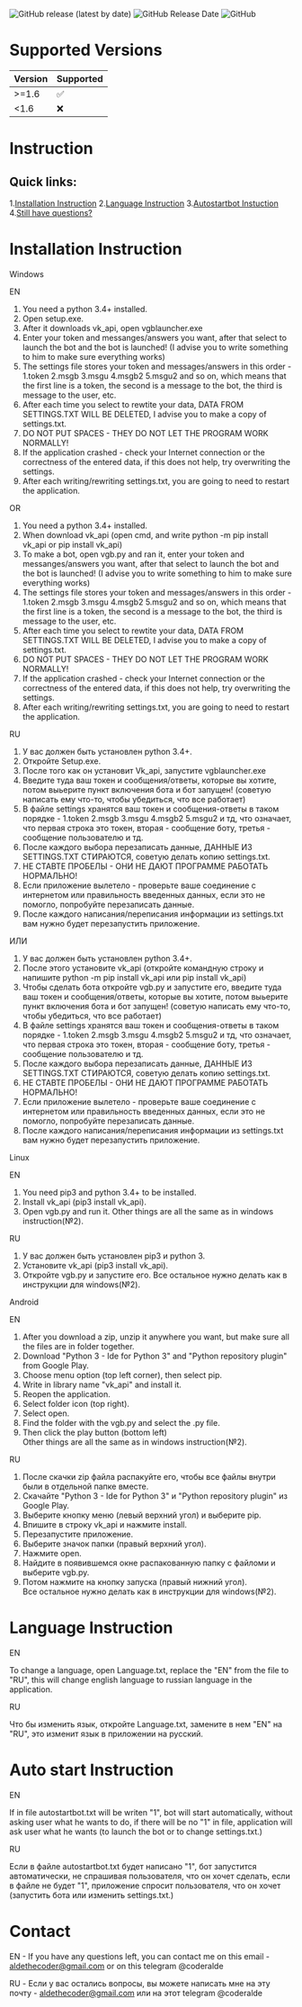 ![GitHub release (latest by date)](https://img.shields.io/github/v/release/alde-the-coder/vkgroupbot?logo=GitHub)
![GitHub Release Date](https://img.shields.io/github/release-date/Alde-the-coder/VkGroupBot?logo=GitHub)
![GitHub](https://img.shields.io/github/license/alde-the-coder/vkgroupbot?logo=GitHub)

# Supported Versions
| Version | Supported          |
| ------- | ------------------ |
| >=1.6   | :white_check_mark: |
| <1.6    | :x:                |



# Instruction
## Quick links:
1.[Installation Instruction](https://github.com/alde-the-coder/VkGroupBot#installation-instruction)
2.[Language Instruction](https://github.com/alde-the-coder/VkGroupBot#language-instruction)
3.[Autostartbot Instuction](https://github.com/alde-the-coder/VkGroupBot#auto-start-instruction)
4.[Still have questions?](https://github.com/alde-the-coder/VkGroupBot#contact)



# Installation Instruction
Windows

EN

1. You need a python 3.4+ installed.
2. Open setup.exe.
3. After it downloads vk_api, open vgblauncher.exe
4. Enter your token and messanges/answers you want, after that select to launch the bot and the bot is launched! (I advise you to write something to him to make sure everything works)
5. The settings file stores your token and messages/answers in this order - 1.token 2.msgb 3.msgu 4.msgb2 5.msgu2 and so on, which means that the first line is a token, the second is a message to the bot, the third is message to the user, etc.
6. After each time you select to rewtite your data, DATA FROM SETTINGS.TXT WILL BE DELETED, I advise you to make a copy of settings.txt.
7. DO NOT PUT SPACES - THEY DO NOT LET THE PROGRAM WORK NORMALLY!
8. If the application crashed - check your Internet connection or the correctness of the entered data, if this does not help, try overwriting the settings.
9. After each writing/rewriting settings.txt, you are going to need to restart the application.

OR

1. You need a python 3.4+ installed.
2. When download vk_api (open cmd, and write python -m pip install vk_api or pip install vk_api)
3. To make a bot, open vgb.py and ran it, enter your token and messanges/answers you want, after that select to launch the bot and the bot is launched! (I advise you to write something to him to make sure everything works)
4. The settings file stores your token and messages/answers in this order - 1.token 2.msgb 3.msgu 4.msgb2 5.msgu2 and so on, which means that the first line is a token, the second is a message to the bot, the third is message to the user, etc.
5. After each time you select to rewtite your data, DATA FROM SETTINGS.TXT WILL BE DELETED, I advise you to make a copy of settings.txt.
6. DO NOT PUT SPACES - THEY DO NOT LET THE PROGRAM WORK NORMALLY!
7. If the application crashed - check your Internet connection or the correctness of the entered data, if this does not help, try overwriting the settings.
8. After each writing/rewriting settings.txt, you are going to need to restart the application.

RU

1. У вас должен быть установлен python 3.4+.
2. Откройте Setup.exe.
3. После того как он установит Vk_api, запустите vgblauncher.exe
4. Введите туда ваш токен и сообщения/ответы, которые вы хотите, потом выьерите пункт включения бота и бот запущен! (советую написать ему что-то, чтобы убедиться, что все работает)
5. В файле settings хранятся ваш токен и сообщения-ответы в таком порядке - 1.token 2.msgb 3.msgu 4.msgb2 5.msgu2 и тд, что означает, что первая строка это токен, вторая - сообщение боту, третья - сообщение пользователю и тд.
6. После каждого выбора перезаписать данные, ДАННЫЕ ИЗ SETTINGS.TXT СТИРАЮТСЯ, советую делать копию settings.txt.
7. НЕ СТАВТЕ ПРОБЕЛЫ - ОНИ НЕ ДАЮТ ПРОГРАММЕ РАБОТАТЬ НОРМАЛЬНО!
8. Если приложение вылетело - проверьте ваше соединение с интернетом или правильность введенных данных, если это не помогло, попробуйте перезаписать данные.
9. После каждого написания/переписания информации из settings.txt вам нужно будет перезапустить приложение.

ИЛИ

1. У вас должен быть установлен python 3.4+.
2. После этого установите vk_api (откройте командную строку и напишите python -m pip install vk_api или pip install vk_api)
3. Чтобы сделать бота откройте vgb.py и запустите его, введите туда ваш токен и сообщения/ответы, которые вы хотите, потом выьерите пункт включения бота и бот запущен! (советую написать ему что-то, чтобы убедиться, что все работает)
4. В файле settings хранятся ваш токен и сообщения-ответы в таком порядке - 1.token 2.msgb 3.msgu 4.msgb2 5.msgu2 и тд, что означает, что первая строка это токен, вторая - сообщение боту, третья - сообщение пользователю и тд.
5. После каждого выбора перезаписать данные, ДАННЫЕ ИЗ SETTINGS.TXT СТИРАЮТСЯ, советую делать копию settings.txt.
6. НЕ СТАВТЕ ПРОБЕЛЫ - ОНИ НЕ ДАЮТ ПРОГРАММЕ РАБОТАТЬ НОРМАЛЬНО!
7. Если приложение вылетело - проверьте ваше соединение с интернетом или правильность введенных данных, если это не помогло, попробуйте перезаписать данные.
8. После каждого написания/переписания информации из settings.txt вам нужно будет перезапустить приложение.

Linux

EN
1. You need pip3 and python 3.4+ to be installed.
2. Install vk_api (pip3 install vk_api).
3. Open vgb.py and run it.
Other things are all the same as in windows instruction(№2).



RU
1. У вас должен быть установлен pip3 и python 3.
2. Установите vk_api (pip3 install vk_api).
3. Откройте vgb.py и запустите его.
Все остальное нужно делать как в инструкции для windows(№2).

Android

EN
1. After you download a zip, unzip it anywhere you want, but make sure all the files are in folder together.
2. Download "Python 3 -  Ide for Python 3" and "Python repository plugin" from Google Play.
3. Choose menu option (top left corner), then select pip.
4. Write in library name "vk_api" and install it.
5.  Reopen the application.
6.  Select folder icon (top right).
7.  Select open.
8. Find the folder with the vgb.py and select the .py file.
9. Then click the play button (bottom left)
Other things are all the same as in windows instruction(№2).



RU
1. После скачки zip файла распакуйте его, чтобы все файлы внутри были в отдельной папке вместе.
2. Скачайте "Python 3 -  Ide for Python 3" и "Python repository plugin" из Google Play.
3. Выберите кнопку меню (левый верхний угол) и выберите pip.
4. Впишите в строку vk_api и нажмите install.
5. Перезапустите приложение.
6. Выберите значок папки (правый верхний угол).
7. Нажмите open.
8. Найдите в появившемся окне распакованную папку с файломи и выберите vgb.py.
9. Потом нажмите на кнопку запуска (правый нижний угол).
Все остальное нужно делать как в инструкции для windows(№2).




# Language Instruction

EN

To change a language, open Language.txt, replace the "EN" from the file to "RU", this will change english language to russian language in the application.

RU

Что бы изменить язык, откройте Language.txt, замените в нем "EN" на "RU", это изменит язык в приложении на русский.

# Auto start Instruction

EN

If in file autostartbot.txt will be writen "1", bot will start automatically, without asking user what he wants to do, if there will be no "1" in file, application will ask user what he wants (to launch the bot or to change settings.txt.)

RU


Если в файле autostartbot.txt будет написано "1", бот запустится автоматически, не спрашивая пользователя, что он хочет сделать, если в файле не будет "1", приложение спросит пользователя, что он хочет (запустить бота или изменить settings.txt.)

# Contact

EN - If you have any questions left, you can contact me on this email - aldethecoder@gmail.com or on this telegram @coderalde

RU - Если у вас остались вопросы, вы можете написать мне на эту почту - aldethecoder@gmail.com или на этот telegram @coderalde
